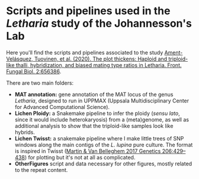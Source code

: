 # Scripts and pipelines used in the *Letharia* study of the Johannesson's Lab

Here you'll find the scripts and pipelines associated to the study [Ament-Velásquez, Tuovinen, et al. (2020). The plot thickens: Haploid and triploid-like thalli, hybridization, and biased mating type ratios in Letharia. Front. Fungal Biol. 2:656386](https://www.frontiersin.org/articles/10.3389/ffunb.2021.656386/full).

There are two main folders:

- **MAT annotation:** gene annotation of the MAT locus of the genus *Letharia*, designed to run in UPPMAX (Uppsala Multidisciplinary Center for Advanced Computational Science).
- **Lichen Ploidy:** a Snakemake pipeline to infer the ploidy (*sensu lato*, since it would include heterokaryosis) from a (meta)genome, as well as additional analysis to show that the triploid-like samples look like hybrids.
- **Lichen Twisst:** a snakemake pipeline where I make little trees of SNP windows along the main contigs of the *L. lupina* pure culture. The format is inspired in Twisst ([Martin & Van Belleghem 2017 Genetics 206:429–438](https://www.genetics.org/content/206/1/429)) for plotting but it's not at all as complicated.
- **OtherFigures** script and data necessary for other figures, mostly related to the repeat content.